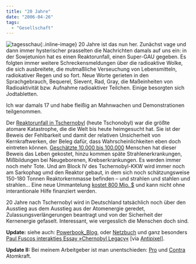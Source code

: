 ```yaml
---
title: "20 Jahre"
date: "2006-04-26"
tags:
  - "Gesellschaft"
---
```


![tagesschau](/img/webpropaganda/tagesschau-300x225.jpg){:.inline-image} 20 Jahre ist das nun her. Zunächst vage und dann immer hysterischer prasselten die Nachrichten damals auf uns ein: in der Sowjetunion hat es einen Reaktorunfall, einen Super-GAU gegeben. Es folgten immer weitere Schreckensmeldungen über die radioaktive Wolke, die sich ausbreitete, die mutmaßliche Verseuchung von Lebensmitteln, radiokativer Regen und so fort. Neue Worte gerieten in den Sprachgebrauch, Bequerel, Sievent, Rad, Gray, die Maßeinheiten von Radioaktivität bzw. Aufnahme radioaktiver Teilchen. Einige besorgten sich Jodtabletten.

Ich war damals 17 und habe fleißig an Mahnwachen und Demonstrationen teilgenommen.

Der [Reaktorunfall in Tschernobyl](http://de.wikipedia.org/wiki/Katastrophe_von_Tschernobyl) (heute Tschonobyl) war die größte atomare Katastrophe, die die Welt bis heute heimgesucht hat. Sie ist der Beweis der Fehlbarkeit und damit der relativen Unsicherheit von Kernkraftwerken, der Beleg dafür, dass Wahrscheinlichkeiten eben doch eintreten können. [Geschätzte 10.000 bis 100.000](http://de.today.reuters.com/news/newsArticle.aspx?type=worldNews&storyID=2006-04-26T050526Z_01_HUB618319_RTRDEOC_0_ATOM-TSCHERNOBYL-JAHRESTAG.xml "Reuters Meldung") Menschen hat dieser Beweis das Leben gekostet, hinzu kommen späte Strahlenerkrankungen, Mißbildungen bei Neugeborenen, Krebserkrankungen. Es werden immer noch mehr Tote. Und am Block IV des Tschernobyl-KKW wird immer noch am Sarkophag umd den Reaktor gebaut, in dem sich noch schätzungsweise 150-180 Tonnen Reaktorkernmasse befinden – und strahlen und stahlen und strahlen... Eine neue Ummantelung [kostet 800 Mio. $](http://www.wienerzeitung.at/DesktopDefault.aspx?TabID=3857&Alias=wzo&cob=229077&currentpage=0) und kann nicht ohne interantionale Hilfe finanziert werden.

20 Jahre nach Tschernobyl wird in Deutschland tatsächlich noch über den Ausstieg aus dem Ausstieg aus der Atomenergie geredet, Zulassungsverlängerungen beantragt und von der Sicherheit der Kernenergie gefaselt. Interessant, wie vergesslich die Menschen doch sind.

**Update:** siehe auch: [Powerbook\_Blog](http://powerbook.blogger.de/stories/439071/), oder [Netzbuch](http://www.das-netzbuch.de/article/2529/alter-klassiker) und ganz besonders [Paul Fuscos interakties Essay »Chernobyl Legacy«](http://www.magnuminmotion.com/) \[via [Antipixel](http://www.antipixel.com/blog/archives/2006/04/26/paul_fuscos_chernobyl_pictures.html)\].

**Update II:** Bei meinem Arbeitgeber ist man unentschieden: [Pro](http://www.zeit.de/2006/17/01_leit_1_17) und [Contra](http://www.zeit.de/2006/18/Tschernobyl_2) Atomkraft.
